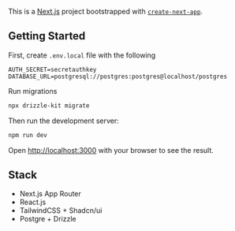 This is a [Next.js](https://nextjs.org/) project bootstrapped with [`create-next-app`](https://github.com/vercel/next.js/tree/canary/packages/create-next-app).

## Getting Started

First, create `.env.local` file with the following

```
AUTH_SECRET=secretauthkey
DATABASE_URL=postgresql://postgres:postgres@localhost/postgres
```

Run migrations
```bash
npx drizzle-kit migrate
```

Then run the development server:

```bash
npm run dev
```

Open [http://localhost:3000](http://localhost:3000) with your browser to see the result.

## Stack
- Next.js App Router
- React.js
- TailwindCSS + Shadcn/ui
- Postgre + Drizzle